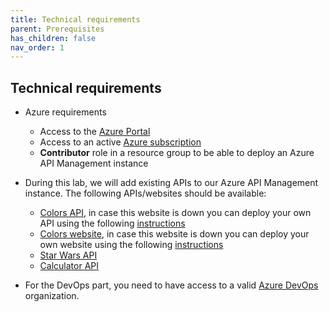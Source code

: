 ```yaml
---
title: Technical requirements
parent: Prerequisites
has_children: false
nav_order: 1
---
```


## Technical requirements

- Azure requirements
  - Access to the [Azure Portal](https://www.portal.azure.com)
  - Access to an active [Azure subscription](https://portal.azure.com/#blade/Microsoft_Azure_Billing/SubscriptionsBlade)
  - **Contributor** role in a resource group to be able to deploy an Azure API Management instance

- During this lab, we will add existing APIs to our Azure API Management instance. The following APIs/websites should be available:
  - [Colors API](https://colors-api.azurewebsites.net/swagger/v1/swagger.json), in case this website is down you can deploy your own API using the following [instructions](../10-additional-topics/additional-topics-10-2-container-instance.md)
  - [Colors website](https://colors-web.azurewebsites.net), in case this website is down you can deploy your own website using the following [instructions](../10-additional-topics/additional-topics-10-2-container-instance.md)
  - [Star Wars API](https://swapi.dev/)
  - [Calculator API](http://calcapi.cloudapp.net/calcapi.json)
- For the DevOps part, you need to have access to a valid [Azure DevOps](https://dev.azure.com) organization.
